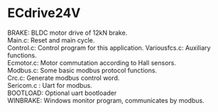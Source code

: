 # ECdrive24V  

BRAKE: BLDC motor drive of 12kN brake.    
  Main.c: Reset and main cycle.    
  Control.c: Control program for this application. 
  Variousfcs.c: Auxiliary functions.  
  Ecmotor.c: Motor commutation according to Hall sensors.  
  Modbus.c: Some basic modbus protocol functions.  
  Crc.c: Generate modbus control word.  
  Sericom.c : Uart for modbus.    
BOOTLOAD: Optional uart bootloader  
WINBRAKE: Windows monitor program, communicates by modbus.
